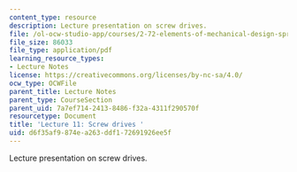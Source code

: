 ```yaml
---
content_type: resource
description: Lecture presentation on screw drives.
file: /ol-ocw-studio-app/courses/2-72-elements-of-mechanical-design-spring-2009/d6f35af9874ea263ddf172691926ee5f_MIT2_72s09_lec11.pdf
file_size: 86033
file_type: application/pdf
learning_resource_types:
- Lecture Notes
license: https://creativecommons.org/licenses/by-nc-sa/4.0/
ocw_type: OCWFile
parent_title: Lecture Notes
parent_type: CourseSection
parent_uid: 7a7ef714-2413-8486-f32a-4311f290570f
resourcetype: Document
title: 'Lecture 11: Screw drives '
uid: d6f35af9-874e-a263-ddf1-72691926ee5f
---
```

Lecture presentation on screw drives.